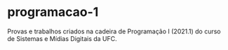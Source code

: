 # programacao-1
Provas e trabalhos criados na cadeira de Programação I (2021.1) do curso de Sistemas e Mídias Digitais da UFC.
